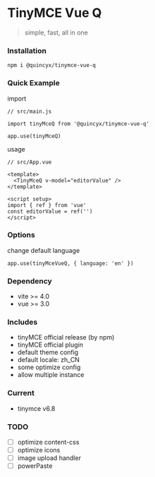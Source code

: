 # TinyMCE Vue Q

> simple, fast, all in one


### Installation

```
npm i @quincyx/tinymce-vue-q
```

### Quick Example

import
```
// src/main.js

import tinyMceQ from '@quincyx/tinymce-vue-q'

app.use(tinyMceQ)
```

usage
```
// src/App.vue

<template>
  <TinyMceQ v-model="editorValue" />
</template>

<script setup>
import { ref } from 'vue'
const editorValue = ref('')
</script>
```

### Options

change default language
```
app.use(tinyMceVueQ, { language: 'en' })
```


### Dependency

- vite >= 4.0
- vue >= 3.0

### Includes

- tinyMCE official release (by npm)
- tinyMCE official plugin
- default theme config
- default locale: zh_CN
- some optimize config
- allow multiple instance

### Current

- tinymce v6.8

### TODO

- [ ] optimize content-css
- [ ] optimize icons
- [ ] image upload handler
- [ ] powerPaste
